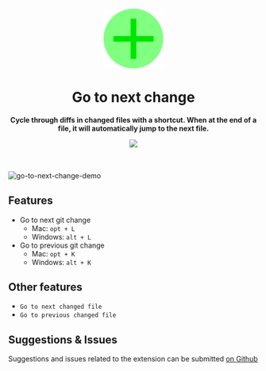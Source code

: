 <h1 align="center">
  <br>
  <a href="https://marketplace.visualstudio.com/items?itemName=alfredbirk.go-to-next-change">
    <img src="https://github.com/alfredbirk/go-to-next-change/raw/main/src/logo.png" alt="logo" width="120" />
  </a>
  <br>
  <br>
  Go to next change
  <br>
</h1>

<h3 align="center" style="font-size: 14px">Cycle through diffs in changed files with a shortcut. When at the end of a file, it will automatically jump to the next file.</h3>

<p align="center">
  <a href="https://marketplace.visualstudio.com/items?itemName=alfredbirk.go-to-next-change">
      <img src="https://img.shields.io/visual-studio-marketplace/v/alfredbirk.go-to-next-change?color=brightgreen&label=VS%20Marketplace" />
  </a>
</p>
<br>

![go-to-next-change-demo](https://github.com/alfredbirk/go-to-next-change/assets/11172530/11718ee0-9031-4790-b78e-098885d9bfdb)


## Features

-   Go to next git change
    -   Mac: `opt + L`
    -   Windows: `alt + L`
-   Go to previous git change
    -   Mac: `opt + K`
    -   Windows: `alt + K`

## Other features
- `Go to next changed file`
- `Go to previous changed file`


## Suggestions & Issues

Suggestions and issues related to the extension can be submitted [on Github](https://github.com/alfredbirk/go-to-next-change/issues)